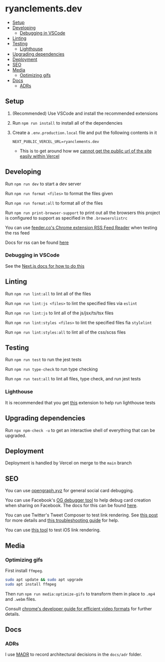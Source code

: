 # ryanclements.dev <!-- omit in toc -->

- [Setup](#setup)
- [Developing](#developing)
  - [Debugging in VSCode](#debugging-in-vscode)
- [Linting](#linting)
- [Testing](#testing)
  - [Lighthouse](#lighthouse)
- [Upgrading dependencies](#upgrading-dependencies)
- [Deployment](#deployment)
- [SEO](#seo)
- [Media](#media)
  - [Optimizing gifs](#optimizing-gifs)
- [Docs](#docs)
  - [ADRs](#adrs)

## Setup

1. (Recommended) Use VSCode and install the recommended extensions
2. Run `npm run install` to install all of the dependencies
3. Create a `.env.production.local` file and put the following contents in it

   ```.env
   NEXT_PUBLIC_VERCEL_URL=ryanclements.dev
   ```

   - This is to get around how we [cannot get the public url of the site easily within Vercel](https://github.com/vercel/next.js/discussions/16429#discussioncomment-1302156)

## Developing

Run `npm run dev` to start a dev server

Run `npm run format <files>` to format the files given

Run `npm run format:all` to format all of the files

Run `npm run print-browser-support` to print out all the browsers this project is configured to support as specified in the `.browserslistrc`

You can use [feeder.co's Chrome extension RSS Feed Reader](https://chrome.google.com/webstore/detail/rss-feed-reader/pnjaodmkngahhkoihejjehlcdlnohgmp/related?hl=en) when testing the rss feed

Docs for rss can be found [here](https://www.w3schools.com/xml/xml_rss.asp)

### Debugging in VSCode

See the [Next.js docs for how to do this](https://nextjs.org/docs/advanced-features/debugging#debugging-with-vs-code)

## Linting

Run `npm run lint:all` to lint all of the files

Run `npm run lint:js <files>` to lint the specified files via `eslint`

Run `npm run lint:js` to lint all of the js/jsx/ts/tsx files

Run `npm run lint:styles <files>` to lint the specified files fia `stylelint`

Run `npm run lint:styles:all` to lint all of the css/scss files

## Testing

Run `npm run test` to run the jest tests

Run `npm run type-check` to run type checking

Run `npm run test:all` to lint all files, type check, and run jest tests

### Lighthouse

It is recommended that you get [this](https://chrome.google.com/webstore/detail/lighthouse/blipmdconlkpinefehnmjammfjpmpbjk/related) extension to help run lighthouse tests

## Upgrading dependencies

Run `npx npm-check -u` to get an interactive shell of everything that can be upgraded.

## Deployment

Deployment is handled by Vercel on merge to the `main` branch

## SEO

You can use [opengraph.xyz](https://www.opengraph.xyz/) for general social card debugging.

You can use Facebook's [OG debugger tool](https://developers.facebook.com/tools/debug/) to help debug card creation when sharing on Facebook. The docs for this can be found [here](https://developers.facebook.com/docs/sharing/webmasters/).

You can use Twitter's Tweet Composer to test link rendering. See [this post](https://twittercommunity.com/t/card-validator-preview-removal/175006) for more details and [this troubleshooting guide](https://developer.twitter.com/en/docs/twitter-for-websites/cards/guides/troubleshooting-cards) for help.

You can use [this tool](https://renderform.io/tools/imessage-link-preview-tool/) to test iOS link rendering.

## Media

### Optimizing gifs

First install `ffmpeg`.

```bash
sudo apt update && sudo apt upgrade
sudo apt install ffmpeg
```

Then run `npm run media:optimize-gifs` to transform them in place to `.mp4` and `.webm` files.

Consult [chrome's developer guide for efficient video formats](https://developer.chrome.com/docs/lighthouse/performance/efficient-animated-content/) for further details.

## Docs

### ADRs

I use [MADR](https://adr.github.io/madr/) to record architectural decisions in the `docs/adr` folder.
